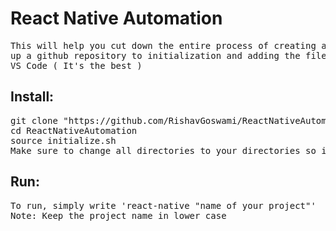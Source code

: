 # React Native Automation

<pre>
This will help you cut down the entire process of creating a react native project, right from setting 
up a github repository to initialization and adding the files and finally opening the project in 
VS Code ( It's the best )
</pre>

## Install:
<pre>
git clone "https://github.com/RishavGoswami/ReactNativeAutomation.git"
cd ReactNativeAutomation
source initialize.sh <Keep the files in the root so that it would be easier to access them from anywhere>
Make sure to change all directories to your directories so it look something like '/Users/<Your Username>/path/to/your/project'
</pre>

## Run:

<pre>
To run, simply write 'react-native "name of your project"' 
Note: Keep the project name in lower case
</pre>
